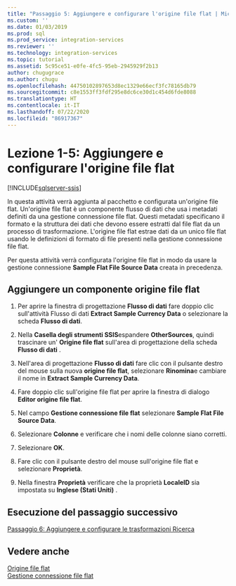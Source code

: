 ```yaml
---
title: "Passaggio 5: Aggiungere e configurare l'origine file flat | Microsoft Docs"
ms.custom: ''
ms.date: 01/03/2019
ms.prod: sql
ms.prod_service: integration-services
ms.reviewer: ''
ms.technology: integration-services
ms.topic: tutorial
ms.assetid: 5c95ce51-e0fe-4fc5-95eb-2945929f2b13
author: chugugrace
ms.author: chugu
ms.openlocfilehash: 44750102897653d8ec1329e66ecf3fc78165db79
ms.sourcegitcommit: c8e1553ff3fdf295e8dc6ce30d1c454d6fde8088
ms.translationtype: HT
ms.contentlocale: it-IT
ms.lasthandoff: 07/22/2020
ms.locfileid: "86917367"
---
```

# <a name="lesson-1-5-add-and-configure-the-flat-file-source"></a>Lezione 1-5: Aggiungere e configurare l'origine file flat

[!INCLUDE[sqlserver-ssis](../includes/applies-to-version/sqlserver-ssis.md)]


In questa attività verrà aggiunta al pacchetto e configurata un'origine file flat. Un'origine file flat è un componente flusso di dati che usa i metadati definiti da una gestione connessione file flat. Questi metadati specificano il formato e la struttura dei dati che devono essere estratti dal file flat da un processo di trasformazione. L'origine file flat estrae dati da un unico file flat usando le definizioni di formato di file presenti nella gestione connessione file flat.  
  
Per questa attività verrà configurata l'origine file flat in modo da usare la gestione connessione **Sample Flat File Source Data** creata in precedenza.  
  
## <a name="add-a-flat-file-source-component"></a>Aggiungere un componente origine file flat  
  
1.  Per aprire la finestra di progettazione **Flusso di dati** fare doppio clic sull'attività Flusso di dati **Extract Sample Currency Data** o selezionare la scheda **Flusso di dati**.  
  
2.  Nella **Casella degli strumenti SSIS**espandere **OtherSources**, quindi trascinare un' **Origine file flat** sull'area di progettazione della scheda **Flusso di dati** .  
  
3.  Nell'area di progettazione **Flusso di dati** fare clic con il pulsante destro del mouse sulla nuova **origine file flat**, selezionare **Rinomina**e cambiare il nome in **Extract Sample Currency Data**.  
  
4.  Fare doppio clic sull'origine file flat per aprire la finestra di dialogo **Editor origine file flat**.  
  
5.  Nel campo **Gestione connessione file flat** selezionare **Sample Flat File Source Data**.  
  
6.  Selezionare **Colonne** e verificare che i nomi delle colonne siano corretti.  
  
7.  Selezionare **OK**.  
  
8.  Fare clic con il pulsante destro del mouse sull'origine file flat e selezionare **Proprietà**.  
  
9. Nella finestra **Proprietà** verificare che la proprietà **LocaleID** sia impostata su **Inglese (Stati Uniti)** .  
  
## <a name="go-to-next-task"></a>Esecuzione del passaggio successivo
[Passaggio 6: Aggiungere e configurare le trasformazioni Ricerca](../integration-services/lesson-1-6-adding-and-configuring-the-lookup-transformations.md)  
  
## <a name="see-also"></a>Vedere anche  
[Origine file flat](../integration-services/data-flow/flat-file-source.md)  
[Gestione connessione file flat](../integration-services/connection-manager/flat-file-connection-manager.md)  
  
  
  

